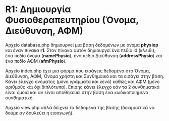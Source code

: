 # R1: Δημιουργία Φυσιοθεραπευτηρίου (Όνομα, Διεύθυνση, ΑΦΜ)

Αρχείο database.php δημιουργεί μια βάση δεδομένων με όνομα **physiop** και έναν πίνακα **r1**. Στον πίνακα αυτόν δημιουργεί ένα πεδίο id (κλειδί), ένα πεδίο όνομα (**namePhysio**), ένα πεδίο Διεύθυνση (**addressPhysio**) και ένα πεδίο ΑΦΜ (**afmPhysio**).   

Αρχείο index.php έχει μια φόρμα που εισάγεις δεδομένα στο Όνομα, Διεύθυνση, ΑΦΜ, Όνομα χρήστη και Συνθημαικό και τα εισάγει στην βάση. Κάνει έλεγχο ονόματος (μόνο γράμματα και κενά) καθώς και ΑΦΜ (μόνο αριθμούς και όχι διπλότυπα). Επίσης κάνει έλεγχο εάν τα 2 συνθηματικά είναι όμοια και αν είναι αποθηκεύει στην βάση ένα κωδικοποιημένο συνθηματικό.

Αρχείο view.php απλά δείχνει τα δεδομένα της βάσης (δοκιμαστικά να δούμε αν δουλεύει η εισαγωγή).
